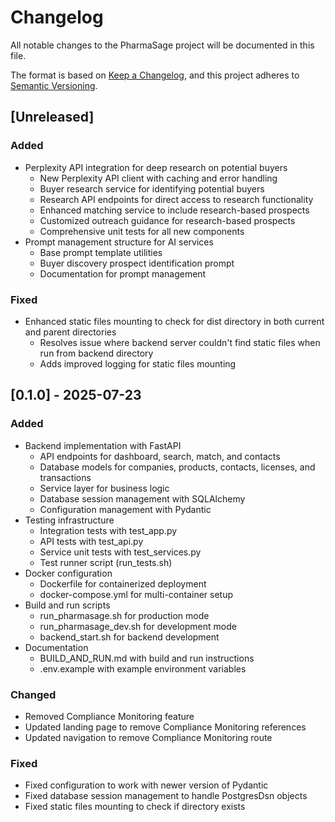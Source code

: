 # Changelog

All notable changes to the PharmaSage project will be documented in this file.

The format is based on [Keep a Changelog](https://keepachangelog.com/en/1.0.0/),
and this project adheres to [Semantic Versioning](https://semver.org/spec/v2.0.0.html).

## [Unreleased]

### Added
- Perplexity API integration for deep research on potential buyers
  - New Perplexity API client with caching and error handling
  - Buyer research service for identifying potential buyers
  - Research API endpoints for direct access to research functionality
  - Enhanced matching service to include research-based prospects
  - Customized outreach guidance for research-based prospects
  - Comprehensive unit tests for all new components
- Prompt management structure for AI services
  - Base prompt template utilities
  - Buyer discovery prospect identification prompt
  - Documentation for prompt management

### Fixed
- Enhanced static files mounting to check for dist directory in both current and parent directories
  - Resolves issue where backend server couldn't find static files when run from backend directory
  - Adds improved logging for static files mounting

## [0.1.0] - 2025-07-23

### Added
- Backend implementation with FastAPI
  - API endpoints for dashboard, search, match, and contacts
  - Database models for companies, products, contacts, licenses, and transactions
  - Service layer for business logic
  - Database session management with SQLAlchemy
  - Configuration management with Pydantic
- Testing infrastructure
  - Integration tests with test_app.py
  - API tests with test_api.py
  - Service unit tests with test_services.py
  - Test runner script (run_tests.sh)
- Docker configuration
  - Dockerfile for containerized deployment
  - docker-compose.yml for multi-container setup
- Build and run scripts
  - run_pharmasage.sh for production mode
  - run_pharmasage_dev.sh for development mode
  - backend_start.sh for backend development
- Documentation
  - BUILD_AND_RUN.md with build and run instructions
  - .env.example with example environment variables

### Changed
- Removed Compliance Monitoring feature
- Updated landing page to remove Compliance Monitoring references
- Updated navigation to remove Compliance Monitoring route

### Fixed
- Fixed configuration to work with newer version of Pydantic
- Fixed database session management to handle PostgresDsn objects
- Fixed static files mounting to check if directory exists
